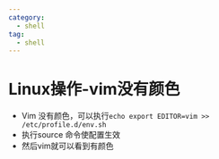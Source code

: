 ```yaml
---
category:
  - shell
tag:
  - shell
---
```

# Linux操作-vim没有颜色

- Vim 没有颜色，可以执行`echo export EDITOR=vim >> /etc/profile.d/env.sh`
- 执行source 命令使配置生效
- 然后vim就可以看到有颜色
